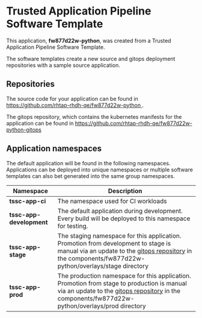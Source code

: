 # Trusted Application Pipeline Software Template

This application, **fw877d22w-python**, was created from a Trusted Application Pipeline Software Template.

The software templates create a new source and gitops deployment repositories with a sample source application. 

## Repositories

The source code for your application can be found in [https://github.com/rhtap-rhdh-qe/fw877d22w-python ](https://github.com/rhtap-rhdh-qe/fw877d22w-python ).
 
The gitops repository, which contains the kubernetes manifests for the application can be found in 
[https://github.com/rhtap-rhdh-qe/fw877d22w-python-gitops ](https://github.com/rhtap-rhdh-qe/fw877d22w-python-gitops ) 

## Application namespaces 

The default application will be found in the following namespaces. Applications can be deployed into unique namespaces or multiple software templates can also bet generated into the same group namespaces.  

|  Namespace   |  Description   |  
| -------- | -------- |
| **tssc-app-ci** | The namespace used for CI workloads |
| **tssc-app-development** | The default application during development. Every build will be deployed to this namespace for testing. |
| **tssc-app-stage** | The staging namespace for this application. Promotion from development to stage is manual via an update to the [gitops repository](https://github.com/rhtap-rhdh-qe/fw877d22w-python-gitops ) in the components/fw877d22w-python/overlays/stage directory |
| **tssc-app-prod** | The production namespace for this application. Promotion from stage to production is manual via an update to the [gitops repository](https://github.com/rhtap-rhdh-qe/fw877d22w-python-gitops ) in the components/fw877d22w-python/overlays/prod directory |
